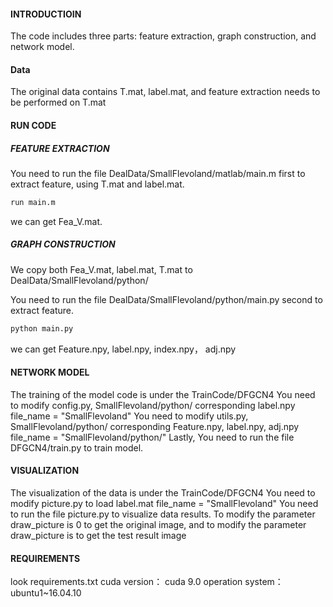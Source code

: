 #### INTRODUCTIOIN
The code includes three parts: feature extraction, graph construction, and network model.

#### Data
The original data contains T.mat, label.mat, and feature extraction needs to be performed on T.mat

#### RUN CODE
##### FEATURE EXTRACTION
You need to run the file DealData/SmallFlevoland/matlab/main.m first to extract feature, using T.mat and label.mat.
```bash
run main.m
```
we can get Fea_V.mat. 

##### GRAPH CONSTRUCTION
We copy both Fea_V.mat, label.mat, T.mat to DealData/SmallFlevoland/python/

You need to run the file DealData/SmallFlevoland/python/main.py second to extract feature.
```bash
python main.py
```

we can get Feature.npy, label.npy, index.npy， adj.npy

#### NETWORK MODEL
The training of the model code is under the TrainCode/DFGCN4
You need to modify config.py, SmallFlevoland/python/ corresponding label.npy
file_name = "SmallFlevoland"
You need to modify utils.py, SmallFlevoland/python/ corresponding Feature.npy, label.npy, adj.npy
file_name = "SmallFlevoland/python/"
Lastly, You need to run the file DFGCN4/train.py to train model.

#### VISUALIZATION
The visualization of the data is under the TrainCode/DFGCN4
You need to modify picture.py to load label.mat
file_name = "SmallFlevoland"
You need to run the file picture.py to visualize data results. To modify the parameter draw_picture is 0 to get the original image, and to modify the parameter draw_picture is  to get the test result image


#### REQUIREMENTS
look requirements.txt 
cuda version： cuda 9.0
operation system： ubuntu1~16.04.10
